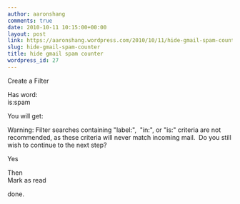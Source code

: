 ```yaml
---
author: aaronshang
comments: true
date: 2010-10-11 10:15:00+00:00
layout: post
link: https://aaronshang.wordpress.com/2010/10/11/hide-gmail-spam-counter/
slug: hide-gmail-spam-counter
title: hide gmail spam counter
wordpress_id: 27
---
```


  
Create a Filter    
  
Has word:  
is:spam  
  
You will get:  
  
Warning: Filter searches containing "label:",  "in:", or "is:" criteria are not recommended, as these criteria will never match incoming mail.  Do you still wish to continue to the next step?   
  
Yes  
  
Then  
Mark as read  
  
  
done.  

